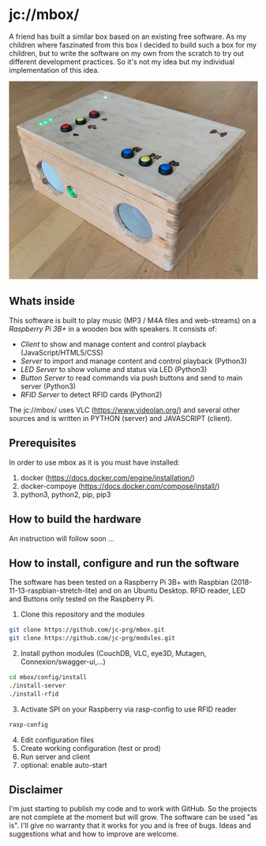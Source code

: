 # jc://mbox/

A friend has built a similar box based on an existing free software. As my children where faszinated from this box I decided to build such a box for my children, but to write the software on my own from the scratch to try out different development practices. So it's not my idea but my individual implementation of this idea.

![mbox image](https://raw.githubusercontent.com/jc-prg/mbox/master/docs/mbox.jpg)

## Whats inside

This software is built to play music (MP3 / M4A files and web-streams) on a _Raspberry Pi 3B+_ in a wooden box with speakers. It consists of:

- *Client* to show and manage content and control playback (JavaScript/HTML5/CSS)
- *Server* to import and manage content and control playback (Python3)
- *LED Server* to show volume and status via LED (Python3)
- *Button Server* to read commands via push buttons and send to main server (Python3)
- *RFID Server* to detect RFID cards (Python2)

The jc://mbox/ uses VLC (https://www.videolan.org/) and several other sources and is written in PYTHON (server) and JAVASCRIPT (client).

## Prerequisites

In order to use mbox as it is you must have installed:

1. docker (https://docs.docker.com/engine/installation/)
2. docker-compoye (https://docs.docker.com/compose/install/)
3. python3, python2, pip, pip3

## How to build the hardware

An instruction will follow soon ...

## How to install, configure and run the software

The software has been tested on a Raspberry Pi 3B+ with Raspbian (2018-11-13-raspbian-stretch-lite) and on an Ubuntu Desktop. RFID reader, LED and Buttons only tested on the Raspberry Pi.

1. Clone this repository and the modules

```bash
git clone https://github.com/jc-prg/mbox.git
git clone https://github.com/jc-prg/modules.git
```

2. Install python modules (CouchDB, VLC, eye3D, Mutagen, Connexion/swagger-ui,...)

```bash
cd mbox/config/install
./install-server
./install-rfid
```
3. Activate SPI on your Raspberry via rasp-config to use RFID reader

```bash
rasp-config
```

4. Edit configuration files
5. Create working configuration (test or prod)
6. Run server and client
7. optional: enable auto-start

## Disclaimer

I'm just starting to publish my code and to work with GitHub. So the projects are not complete at the moment but will grow.
The software can be used "as is". I'll give no warranty that it works for you and is free of bugs. Ideas and suggestions what and how to improve are welcome.
